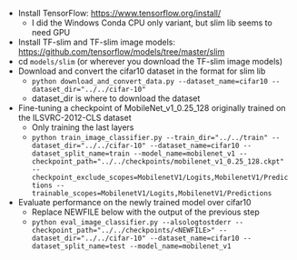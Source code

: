 - Install TensorFlow: https://www.tensorflow.org/install/
    - I did the Windows Conda CPU only variant, but slim lib seems to need GPU
- Install TF-slim and TF-slim image models: https://github.com/tensorflow/models/tree/master/slim
- cd `models/slim` (or wherever you download the TF-slim image models)
- Download and convert the cifar10 dataset in the format for slim lib
    - `python download_and_convert_data.py --dataset_name=cifar10 --dataset_dir="../../cifar-10"`
    - dataset_dir is where to download the dataset
- Fine-tuning a checkpoint of MobileNet_v1_0.25_128 originally trained on the ILSVRC-2012-CLS dataset
    - Only training the last layers
    - `python train_image_classifier.py --train_dir="../../train" --dataset_dir="../../cifar-10" --dataset_name=cifar10 --dataset_split_name=train --model_name=mobilenet_v1 --checkpoint_path="../../checkpoints/mobilenet_v1_0.25_128.ckpt" --checkpoint_exclude_scopes=MobilenetV1/Logits,MobilenetV1/Predictions --trainable_scopes=MobilenetV1/Logits,MobilenetV1/Predictions`
- Evaluate performance on the newly trained model over cifar10
    - Replace NEWFILE below with the output of the previous step
    - `python eval_image_classifier.py --alsologtostderr --checkpoint_path="../../checkpoints/<NEWFILE>" --dataset_dir="../../cifar-10" --dataset_name=cifar10 --dataset_split_name=test --model_name=mobilenet_v1`